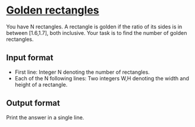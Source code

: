 # [Golden rectangles][link]

You have N rectangles. A rectangle is golden if the ratio of its sides is in between [1.6,1.7], both inclusive. Your task is to find the number of golden rectangles.

## Input format

- First line: Integer N denoting the number of rectangles.
- Each of the N following lines: Two integers W,H denoting the width and height of a rectangle.

## Output format

Print the answer in a single line.

[link]: https://www.hackerearth.com/practice/algorithms/searching/linear-search/practice-problems/algorithm/almost-golden-rectangular-1c9d72c0/
